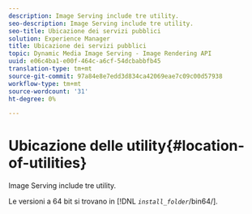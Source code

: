 ```yaml
---
description: Image Serving include tre utility.
seo-description: Image Serving include tre utility.
seo-title: Ubicazione dei servizi pubblici
solution: Experience Manager
title: Ubicazione dei servizi pubblici
topic: Dynamic Media Image Serving - Image Rendering API
uuid: e06c4ba1-e00f-464c-a6cf-54dcbabbfb45
translation-type: tm+mt
source-git-commit: 97a84e8e7edd3d834ca42069eae7c09c00d57938
workflow-type: tm+mt
source-wordcount: '31'
ht-degree: 0%

---
```



# Ubicazione delle utility{#location-of-utilities}

Image Serving include tre utility.

Le versioni a 64 bit si trovano in [!DNL *`install_folder`*/bin64/].
